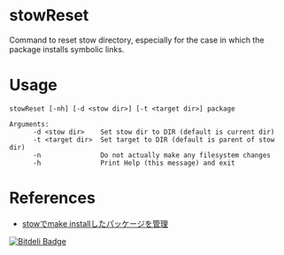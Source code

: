 stowReset
=========

Command to reset stow directory, especially for the case in which the package installs symbolic links.

# Usage

    stowReset [-nh] [-d <stow dir>] [-t <target dir>] package
    
    Arguments:
          -d <stow dir>    Set stow dir to DIR (default is current dir)
          -t <target dir>  Set target to DIR (default is parent of stow dir)
          -n               Do not actually make any filesystem changes
          -h               Print Help (this message) and exit
    
# References

* [stowでmake installしたパッケージを管理](http://rcmdnk.github.io/blog/2013/08/11/computer-linux-windows-cygwin/)



[![Bitdeli Badge](https://d2weczhvl823v0.cloudfront.net/rcmdnk/stowreset/trend.png)](https://bitdeli.com/free "Bitdeli Badge")


